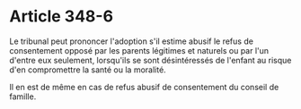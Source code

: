 # Article 348-6

Le tribunal peut prononcer l'adoption s'il estime abusif le refus de consentement opposé par les parents légitimes et naturels ou par l'un d'entre eux seulement, lorsqu'ils se sont désintéressés de l'enfant au risque d'en compromettre la santé ou la moralité.

Il en est de même en cas de refus abusif de consentement du conseil de famille.
